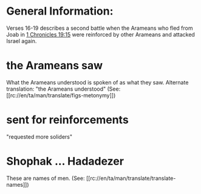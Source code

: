 # General Information:

Verses 16-19 describes a second battle when the Arameans who fled from Joab in [1 Chronicles 19:15](../19/15.md) were reinforced by other Arameans and attacked Israel again.

# the Arameans saw

What the Arameans understood is spoken of as what they saw. Alternate translation: "the Arameans understood" (See: [[rc://en/ta/man/translate/figs-metonymy]])

# sent for reinforcements

"requested more soliders"

# Shophak ... Hadadezer

These are names of men. (See: [[rc://en/ta/man/translate/translate-names]])

